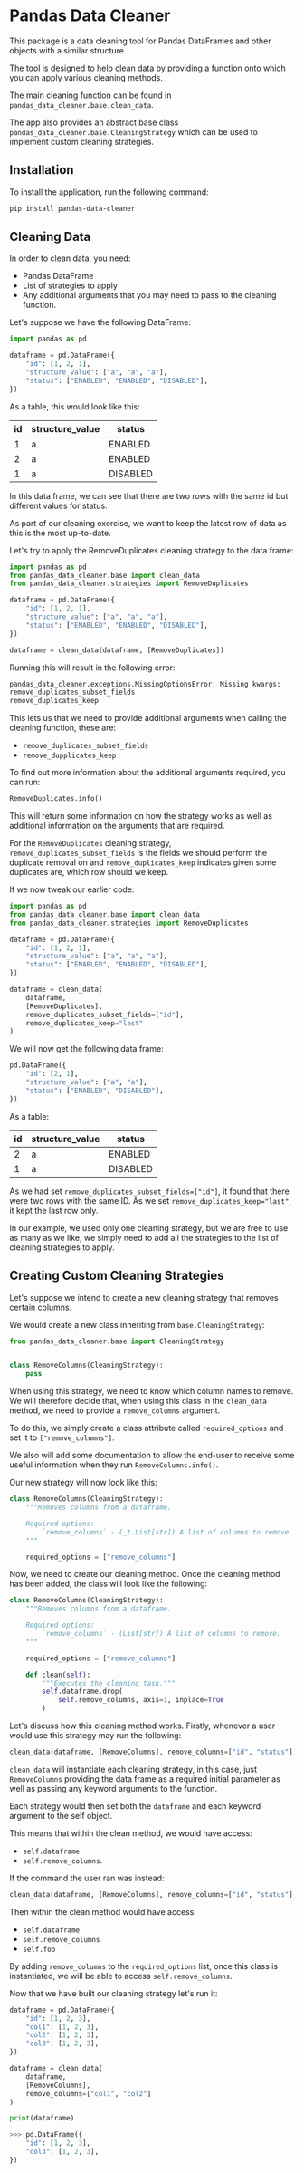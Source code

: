 # Pandas Data Cleaner
This package is a data cleaning tool for Pandas DataFrames and other objects with a similar structure.

The tool is designed to help clean data by providing a function onto which you can apply various cleaning methods.

The main cleaning function can be found in `pandas_data_cleaner.base.clean_data`.

The app also provides an abstract base class `pandas_data_cleaner.base.CleaningStrategy` which can be used to implement custom cleaning strategies.

## Installation
To install the application, run the following command:
```bash
pip install pandas-data-cleaner
```

## Cleaning Data
In order to clean data, you need:
* Pandas DataFrame
* List of strategies to apply
* Any additional arguments that you may need to pass to the cleaning function.

Let's suppose we have the following DataFrame:

```python
import pandas as pd

dataframe = pd.DataFrame({
    "id": [1, 2, 1],
    "structure_value": ["a", "a", "a"],
    "status": ["ENABLED", "ENABLED", "DISABLED"],
})
```
As a table, this would look like this:

| id  | structure_value | status   |
| --- | --------------- | -------- |
| 1   | a               | ENABLED  |
| 2   | a               | ENABLED  |
| 1   | a               | DISABLED |

In this data frame, we can see that there are two rows with the same id but different values for status.

As part of our cleaning exercise, we want to keep the latest row of data as this is the most up-to-date.

Let's try to apply the RemoveDuplicates cleaning strategy to the data frame:

```python
import pandas as pd
from pandas_data_cleaner.base import clean_data
from pandas_data_cleaner.strategies import RemoveDuplicates

dataframe = pd.DataFrame({
    "id": [1, 2, 1],
    "structure_value": ["a", "a", "a"],
    "status": ["ENABLED", "ENABLED", "DISABLED"],
})

dataframe = clean_data(dataframe, [RemoveDuplicates])
```

Running this will result in the following error:

```bash
pandas_data_cleaner.exceptions.MissingOptionsError: Missing kwargs:
remove_duplicates_subset_fields
remove_duplicates_keep
```

This lets us that we need to provide additional arguments when calling the cleaning function, these are:
* `remove_duplicates_subset_fields`
* `remove_dupplicates_keep`

To find out more information about the additional arguments required, you can run:
```python
RemoveDuplicates.info()
```
This will return some information on how the strategy works as well as additional information on the arguments that are required.

For the `RemoveDuplicates` cleaning strategy, `remove_duplicates_subset_fields` is the fields we should perform the duplicate removal on and `remove_duplicates_keep` indicates given some duplicates are, which row should we keep.

If we now tweak our earlier code:


```python
import pandas as pd
from pandas_data_cleaner.base import clean_data
from pandas_data_cleaner.strategies import RemoveDuplicates

dataframe = pd.DataFrame({
    "id": [1, 2, 1],
    "structure_value": ["a", "a", "a"],
    "status": ["ENABLED", "ENABLED", "DISABLED"],
})

dataframe = clean_data(
    dataframe,
    [RemoveDuplicates],
    remove_duplicates_subset_fields=["id"],
    remove_duplicates_keep="last"
)
```

We will now get the following data frame:

```python
pd.DataFrame({
    "id": [2, 1],
    "structure_value": ["a", "a"],
    "status": ["ENABLED", "DISABLED"],
})
```

As a table:

| id  | structure_value | status   |
| --- | --------------- | -------- |
| 2   | a               | ENABLED  |
| 1   | a               | DISABLED |

As we had set `remove_duplicates_subset_fields=["id"]`, it found that there were two rows with the same ID. As we set `remove_duplicates_keep="last"`, it kept the last row only.

In our example, we used only one cleaning strategy, but we are free to use as many as we like, we simply need to add all the strategies to the list of cleaning strategies to apply.

## Creating Custom Cleaning Strategies
Let's suppose we intend to create a new cleaning strategy that removes certain columns.

We would create a new class inheriting from `base.CleaningStrategy`:

```python
from pandas_data_cleaner.base import CleaningStrategy


class RemoveColumns(CleaningStrategy):
    pass
```

When using this strategy, we need to know which column names to remove. We will therefore decide that, when using this class in the `clean_data` method, we need to provide a `remove_columns` argument.

To do this, we simply create a class attribute called `required_options` and set it to `["remove_columns"]`.

We also will add some documentation to allow the end-user to receive some useful information when they run `RemoveColumns.info()`.

Our new strategy will now look like this:

```python
class RemoveColumns(CleaningStrategy):
    """Removes columns from a dataframe.

    Required options:
        `remove_columns` - (_t.List[str]) A list of columns to remove.
    """

    required_options = ["remove_columns"]
```

Now, we need to create our cleaning method.
Once the cleaning method has been added, the class will look like the following:

```python
class RemoveColumns(CleaningStrategy):
    """Removes columns from a dataframe.

    Required options:
        `remove_columns` - (List[str]) A list of columns to remove.
    """

    required_options = ["remove_columns"]

    def clean(self):
        """Executes the cleaning task."""
        self.dataframe.drop(
            self.remove_columns, axis=1, inplace=True
        )
```

Let's discuss how this cleaning method works.
Firstly, whenever a user would use this strategy may run the following:

```python
clean_data(dataframe, [RemoveColumns], remove_columns=["id", "status"])
```

`clean_data` will instantiate each cleaning strategy, in this case, just `RemoveColumns` providing the data frame as a required initial parameter as well as passing any keyword arguments to the function.

Each strategy would then set both the `dataframe` and each keyword argument to the self object.

This means that within the clean method, we would have access:
* `self.dataframe`
* `self.remove_columns`.

If the command the user ran was instead:
```python
clean_data(dataframe, [RemoveColumns], remove_columns=["id", "status"], foo="bar")
```

Then within the clean method would have access:
* `self.dataframe`
* `self.remove_columns`
* `self.foo`

By adding `remove_columns` to the `required_options` list, once this class is instantiated, we will be able to access `self.remove_columns`.

Now that we have built our cleaning strategy let's run it:

```python
dataframe = pd.DataFrame({
    "id": [1, 2, 3],
    "col1": [1, 2, 3],
    "col2": [1, 2, 3],
    "col3": [1, 2, 3],
})

dataframe = clean_data(
    dataframe,
    [RemoveColumns],
    remove_columns=["col1", "col2"]
)

print(dataframe)

>>> pd.DataFrame({
    "id": [1, 2, 3],
    "col3": [1, 2, 3],
})
```